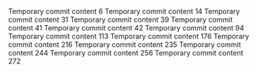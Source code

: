 Temporary commit content 6
Temporary commit content 14
Temporary commit content 31
Temporary commit content 39
Temporary commit content 41
Temporary commit content 42
Temporary commit content 94
Temporary commit content 113
Temporary commit content 176
Temporary commit content 216
Temporary commit content 235
Temporary commit content 244
Temporary commit content 256
Temporary commit content 272
